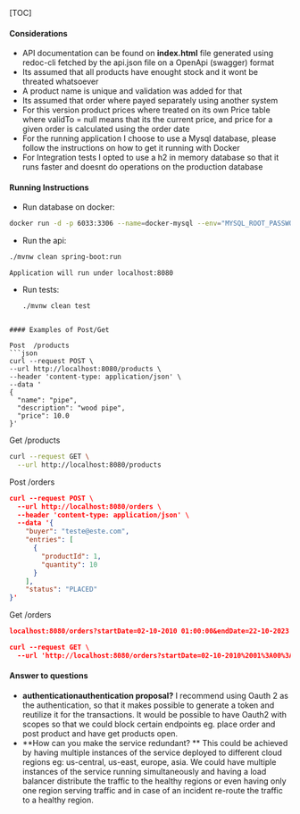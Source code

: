 [TOC]

#### Considerations

- API documentation can be found on **index.html** file generated using redoc-cli fetched by the api.json file on a OpenApi (swagger) format
- Its assumed that all products have enought stock and it wont be threated whatsoever
- A product name is unique and validation was added for that
- Its assumed that order where payed separately using another system
- For this version product prices where treated on its own Price table where validTo = null means that its the current price, and price for a given order is calculated using the order date
- For the running application I choose to use a Mysql database, please follow the instructions on how to get it running with Docker
- For Integration tests I opted to use a h2 in memory database so that it runs faster and doesnt do operations on the production database

#### Running Instructions
 - Run database on docker:
 ```bash
 docker run -d -p 6033:3306 --name=docker-mysql --env="MYSQL_ROOT_PASSWORD=root" --env="MYSQL_PASSWORD=root" --env="MYSQL_DATABASE=api_database" mysql:5.7
 ```
 - Run the api:
  ```bash
  ./mvnw clean spring-boot:run
  ```
 	Application will run under localhost:8080
 - Run tests:
   ```bash
   ./mvnw clean test
  ```

#### Examples of Post/Get

Post  /products
```json
curl --request POST \
  --url http://localhost:8080/products \
  --header 'content-type: application/json' \
  --data '
  {
    "name": "pipe",
    "description": "wood pipe",
    "price": 10.0
}'
```

Get /products
```bash
curl --request GET \
  --url http://localhost:8080/products
```

Post  /orders
```json
curl --request POST \
  --url http://localhost:8080/orders \
  --header 'content-type: application/json' \
  --data '{
    "buyer": "teste@este.com",
    "entries": [
      {
        "productId": 1,
        "quantity": 10
      }
    ],
    "status": "PLACED"
}'
```

Get /orders
```json
localhost:8080/orders?startDate=02-10-2010 01:00:00&endDate=22-10-2023 00:00:00

curl --request GET \
  --url 'http://localhost:8080/orders?startDate=02-10-2010%2001%3A00%3A00&endDate=22-10-2023%2000%3A00%3A00'
  ```


#### Answer to questions
 - **authenticationauthentication proposal?**
 I recommend using Oauth 2 as the authentication, so that it makes possible to generate a token and reutilize it for the transactions. It would be possible to have Oauth2 with scopes so that we could block certain endpoints eg. place order and post product and have get products open.
 - **How can you make the service redundant? **
 This could be achieved by having multiple instances of the service deployed to different cloud regions eg: us-central, us-east, europe, asia. We could have multiple instances of the service running simultaneously and having a load balancer distribute the traffic to the healthy regions or even having only one region serving traffic and in case of an incident re-route the traffic to a healthy region.
